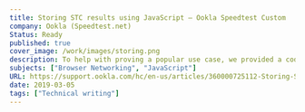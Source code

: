 ```yaml
---
title: Storing STC results using JavaScript – Ookla Speedtest Custom
company: Ookla (Speedtest.net)
Status: Ready
published: true
cover_image: /work/images/storing.png
description: To help with proving a popular use case, we provided a code sample written in PHP to help demonstrate how data could be exchanged from JavaScript to a SQL database.
subjects: ["Browser Networking", "JavaScript"]
URL: https://support.ookla.com/hc/en-us/articles/360000725112-Storing-STC-results-using-JavaScript
date: 2019-03-05
tags: ["Technical writing"]
---
```


